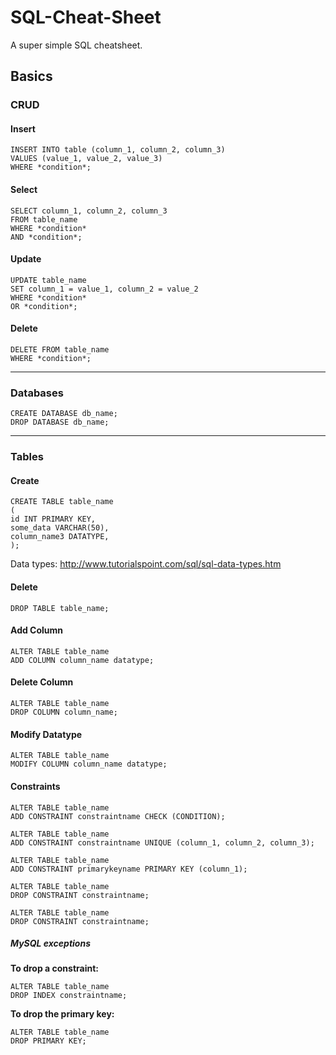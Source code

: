 # SQL-Cheat-Sheet
A super simple SQL cheatsheet.

## Basics
### CRUD
#### Insert
```
INSERT INTO table (column_1, column_2, column_3)
VALUES (value_1, value_2, value_3)
WHERE *condition*;
```


#### Select
```
SELECT column_1, column_2, column_3
FROM table_name
WHERE *condition*
AND *condition*;
```

#### Update
```
UPDATE table_name
SET column_1 = value_1, column_2 = value_2
WHERE *condition*
OR *condition*;
```

#### Delete
```
DELETE FROM table_name
WHERE *condition*;
```
---
### Databases
```
CREATE DATABASE db_name;
DROP DATABASE db_name;
```
---
### Tables
#### Create
```
CREATE TABLE table_name
(
id INT PRIMARY KEY,
some_data VARCHAR(50),
column_name3 DATATYPE,
);
```
Data types: http://www.tutorialspoint.com/sql/sql-data-types.htm

#### Delete
`DROP TABLE table_name;`

#### Add Column
```
ALTER TABLE table_name
ADD COLUMN column_name datatype;
```

#### Delete Column
```
ALTER TABLE table_name
DROP COLUMN column_name;
```

#### Modify Datatype
```
ALTER TABLE table_name
MODIFY COLUMN column_name datatype;
```

#### Constraints
```
ALTER TABLE table_name
ADD CONSTRAINT constraintname CHECK (CONDITION);
```
```
ALTER TABLE table_name
ADD CONSTRAINT constraintname UNIQUE (column_1, column_2, column_3);
```
```
ALTER TABLE table_name
ADD CONSTRAINT primarykeyname PRIMARY KEY (column_1);
```
```
ALTER TABLE table_name
DROP CONSTRAINT constraintname;
```
```
ALTER TABLE table_name
DROP CONSTRAINT constraintname;
```

##### MySQL exceptions
**To drop a constraint:**
```
ALTER TABLE table_name
DROP INDEX constraintname;
```

**To drop the primary key:**
```
ALTER TABLE table_name
DROP PRIMARY KEY;
```
